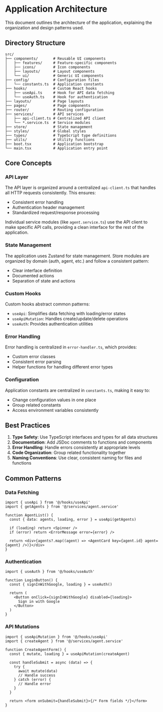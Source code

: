 # Application Architecture

This document outlines the architecture of the application, explaining the organization and design patterns used.

## Directory Structure

```
src/
├── components/       # Reusable UI components
│   ├── features/     # Feature-specific components
│   ├── icons/        # Icon components
│   ├── layouts/      # Layout components
│   └── ui/           # Generic UI components
├── config/           # Configuration files
│   └── constants.ts  # Application constants
├── hooks/            # Custom React hooks
│   ├── useApi.ts     # Hook for API data fetching
│   └── useAuth.ts    # Hook for authentication
├── layouts/          # Page layouts
├── pages/            # Page components
├── router/           # Routing configuration
├── services/         # API services
│   ├── api-client.ts # Centralized API client
│   └── *.service.ts  # Service modules
├── store/            # State management
├── styles/           # Global styles
├── types/            # TypeScript type definitions
├── utils/            # Utility functions
├── boot.tsx          # Application bootstrap
└── main.tsx          # Application entry point
```

## Core Concepts

### API Layer

The API layer is organized around a centralized `api-client.ts` that handles all HTTP requests consistently. This ensures:

- Consistent error handling
- Authentication header management
- Standardized request/response processing

Individual service modules (like `agent.service.ts`) use the API client to make specific API calls, providing a clean interface for the rest of the application.

### State Management

The application uses Zustand for state management. Store modules are organized by domain (auth, agent, etc.) and follow a consistent pattern:

- Clear interface definition
- Documented actions
- Separation of state and actions

### Custom Hooks

Custom hooks abstract common patterns:

- `useApi`: Simplifies data fetching with loading/error states
- `useApiMutation`: Handles create/update/delete operations
- `useAuth`: Provides authentication utilities

### Error Handling

Error handling is centralized in `error-handler.ts`, which provides:

- Custom error classes
- Consistent error parsing
- Helper functions for handling different error types

### Configuration

Application constants are centralized in `constants.ts`, making it easy to:

- Change configuration values in one place
- Group related constants
- Access environment variables consistently

## Best Practices

1. **Type Safety**: Use TypeScript interfaces and types for all data structures
2. **Documentation**: Add JSDoc comments to functions and components
3. **Error Handling**: Handle errors consistently at appropriate levels
4. **Code Organization**: Group related functionality together
5. **Naming Conventions**: Use clear, consistent naming for files and functions

## Common Patterns

### Data Fetching

```tsx
import { useApi } from '@/hooks/useApi'
import { getAgents } from '@/services/agent.service'

function AgentList() {
  const { data: agents, loading, error } = useApi(getAgents)

  if (loading) return <Spinner />
  if (error) return <ErrorMessage error={error} />

  return <div>{agents?.map((agent) => <AgentCard key={agent.id} agent={agent} />)}</div>
}
```

### Authentication

```tsx
import { useAuth } from '@/hooks/useAuth'

function LoginButton() {
  const { signInWithGoogle, loading } = useAuth()

  return (
    <Button onClick={signInWithGoogle} disabled={loading}>
      Sign in with Google
    </Button>
  )
}
```

### API Mutations

```tsx
import { useApiMutation } from '@/hooks/useApi'
import { createAgent } from '@/services/agent.service'

function CreateAgentForm() {
  const { mutate, loading } = useApiMutation(createAgent)

  const handleSubmit = async (data) => {
    try {
      await mutate(data)
      // Handle success
    } catch (error) {
      // Handle error
    }
  }

  return <form onSubmit={handleSubmit}>{/* Form fields */}</form>
}
```
